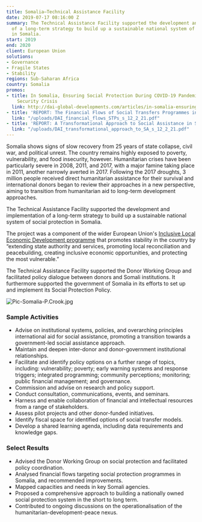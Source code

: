 ```yaml
---
title: Somalia—Technical Assistance Facility
date: 2019-07-17 08:16:00 Z
summary: The Technical Assistance Facility supported the development and implementation
  of a long-term strategy to build up a sustainable national system of social protection
  in Somalia.
start: 2019
end: 2020
client: European Union
solutions:
- Governance
- Fragile States
- Stability
regions: Sub-Saharan Africa
country: Somalia
promos:
- title: In Somalia, Ensuring Social Protection During COVID-19 Pandemic and Food
    Security Crisis
  link: http://dai-global-developments.com/articles/in-somalia-ensuring-social-protection-during-covid19-pandemic-and-food-security-crisis
- title: 'REPORT: The Financial Flows of Social Transfers Programmes in Somalia'
  link: "/uploads/DAI_financial_flows_STPs_s_12_2_21.pdf"
- title: 'REPORT: A Transformational Approach to Social Assistance in Somalia'
  link: "/uploads/DAI_transformational_approach_to_SA_s_12_2_21.pdf"
---
```


Somalia shows signs of slow recovery from 25 years of state collapse, civil war, and political unrest. The country remains highly exposed to poverty, vulnerability, and food insecurity, however. Humanitarian crises have been particularly severe in 2008, 2011, and 2017, with a major famine taking place in 2011, another narrowly averted in 2017. Following the 2017 droughts, 3 million people received direct humanitarian assistance for their survival and international donors began to review their approaches in a new perspective, aiming to transition from humanitarian aid to long-term development approaches.

The Technical Assistance Facility supported the development and implementation of a long-term strategy to build up a sustainable national system of social protection in Somalia.

The project was a component of the wider European Union's [Inclusive Local Economic Development programme](https://ec.europa.eu/trustfundforafrica/region/horn-africa/somalia/inclusive-local-and-economic-development-iled_en) that promotes stability in the country by “extending state authority and services, promoting local reconciliation and peacebuilding, creating inclusive economic opportunities, and protecting the most vulnerable.”

The Technical Assistance Facility supported the Donor Working Group and facilitated policy dialogue between donors and Somali institutions. It furthermore supported the government of Somalia in its efforts to set up and implement its Social Protection Policy.

![Pic-Somalia-P.Crook.jpg](/uploads/Pic-Somalia-P.Crook.jpg)

### Sample Activities

* Advise on institutional systems, policies, and overarching principles international aid for social assistance, promoting a transition towards a government-led social assistance approach.
* Maintain and deepen inter-donor and donor-government institutional relationships.
* Facilitate and identify policy options on a further range of topics, including: vulnerability; poverty; early warning systems and response triggers; integrated programming; community perceptions; monitoring; public financial management; and governance.
* Commission and advise on research and policy support.
* Conduct consultation, communications, events, and seminars.
* Harness and enable collaboration of financial and intellectual resources from a range of stakeholders.
* Assess pilot projects and other donor-funded initiatives.
* Identify fiscal space for identified options of social transfer models.
* Develop a shared learning agenda, including data requirements and knowledge gaps.

### Select Results

* Advised the Donor Working Group on social protection and facilitated policy coordination.
* Analysed financial flows targeting social protection programmes in Somalia, and recommended improvements.
* Mapped capacities and needs in key Somali agencies.
* Proposed a comprehensive approach to building a nationally owned social protection system in the short to long term.
* Contributed to ongoing discussions on the operationalisation of the humanitarian-development-peace nexus.